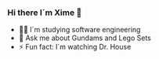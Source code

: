 ### Hi there I´m Xime 👋
* 👩‍💻 I´m studying software engineering 
* 👾 Ask me about Gundams and Lego Sets
* ⚡ Fun fact: I´m watching Dr. House
<!--
**XimenaCapitaine/XimenaCapitaine** is a ✨ _special_ ✨ repository because its `README.md` (this file) appears on your GitHub profile.

Here are some ideas to get you started:

- 🔭 I’m currently working on ...
- 🌱 I’m currently learning ...
- 👯 I’m looking to collaborate on ...
- 🤔 I’m looking for help with ...
- 💬 Ask me about ...
- 📫 How to reach me: ...
- 😄 Pronouns: ...
- ⚡ Fun fact: ...
-->
